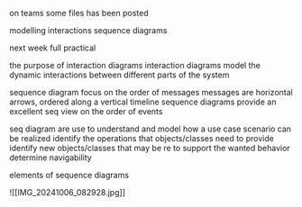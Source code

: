 on teams
some files has been posted

modelling interactions
sequence diagrams

next week
full practical

the purpose of interaction diagrams
interaction diagrams model the dynamic interactions between different parts of the system

sequence diagram focus on the order of messages
messages are horizontal arrows, ordered along a vertical timeline
sequence diagrams provide an excellent seq view on the order of events

seq diagram are use to
understand and model how a use case scenario can be realized
identify the operations that objects/classes need to provide
identify new objects/classes that may be re to support the wanted behavior
determine navigability

elements of sequence diagrams

![[IMG_20241006_082928.jpg]]

